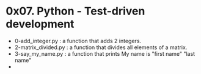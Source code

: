 # 0x07. Python - Test-driven development

* 0-add_integer.py : a function that adds 2 integers.
* 2-matrix_divided.py : a function that divides all elements of a matrix.
* 3-say_my_name.py : a function that prints My name is "first name" "last name"
* 